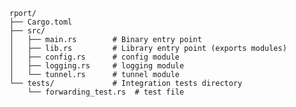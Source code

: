     rport/
    ├── Cargo.toml
    ├── src/
    │   ├── main.rs        # Binary entry point
    │   ├── lib.rs         # Library entry point (exports modules)
    │   ├── config.rs      # config module
    │   ├── logging.rs     # logging module
    │   └── tunnel.rs      # tunnel module
    └── tests/             # Integration tests directory
        └── forwarding_test.rs  # test file
